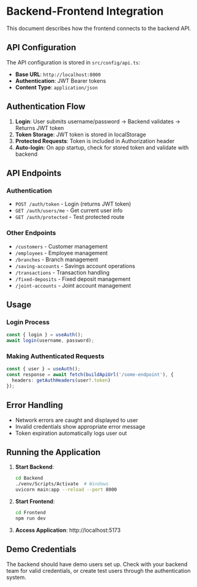 # Backend-Frontend Integration

This document describes how the frontend connects to the backend API.

## API Configuration

The API configuration is stored in `src/config/api.ts`:

- **Base URL**: `http://localhost:8000`
- **Authentication**: JWT Bearer tokens
- **Content Type**: `application/json`

## Authentication Flow

1. **Login**: User submits username/password → Backend validates → Returns JWT token
2. **Token Storage**: JWT token is stored in localStorage
3. **Protected Requests**: Token is included in Authorization header
4. **Auto-login**: On app startup, check for stored token and validate with backend

## API Endpoints

### Authentication
- `POST /auth/token` - Login (returns JWT token)
- `GET /auth/users/me` - Get current user info
- `GET /auth/protected` - Test protected route

### Other Endpoints
- `/customers` - Customer management
- `/employees` - Employee management  
- `/branches` - Branch management
- `/saving-accounts` - Savings account operations
- `/transactions` - Transaction handling
- `/fixed-deposits` - Fixed deposit management
- `/joint-accounts` - Joint account management

## Usage

### Login Process
```typescript
const { login } = useAuth();
await login(username, password);
```

### Making Authenticated Requests
```typescript
const { user } = useAuth();
const response = await fetch(buildApiUrl('/some-endpoint'), {
  headers: getAuthHeaders(user?.token)
});
```

## Error Handling

- Network errors are caught and displayed to user
- Invalid credentials show appropriate error message
- Token expiration automatically logs user out

## Running the Application

1. **Start Backend**: 
   ```bash
   cd Backend
   ./venv/Scripts/Activate  # Windows
   uvicorn main:app --reload --port 8000
   ```

2. **Start Frontend**:
   ```bash
   cd Frontend
   npm run dev
   ```

3. **Access Application**: http://localhost:5173

## Demo Credentials

The backend should have demo users set up. Check with your backend team for valid credentials, or create test users through the authentication system.